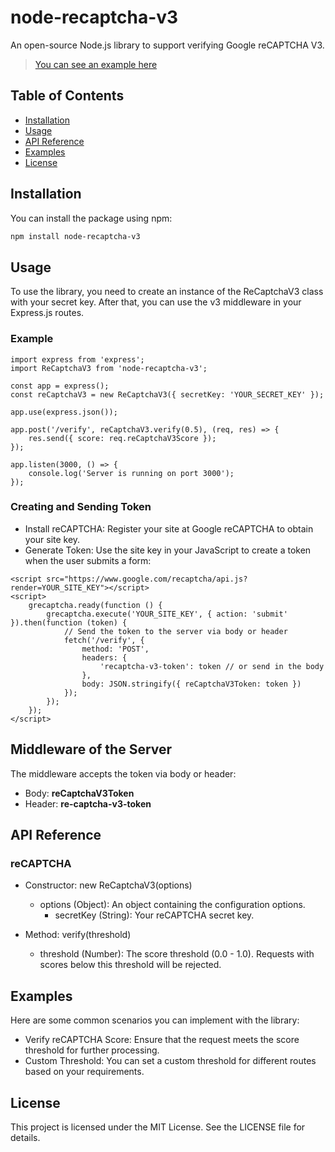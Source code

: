 # node-recaptcha-v3

An open-source Node.js library to support verifying Google reCAPTCHA V3.

> [You can see an example here](https://github.com/voduchuy2001/node-recaptcha-v3-example)

## Table of Contents

- [Installation](#installation)
- [Usage](#usage)
- [API Reference](#api-reference)
- [Examples](#examples)
- [License](#license)

## Installation

You can install the package using npm:

```bash
npm install node-recaptcha-v3
```

## Usage

To use the library, you need to create an instance of the ReCaptchaV3 class with your secret key. After that, you can use the v3 middleware in your Express.js routes.

### Example

```JS
import express from 'express';
import ReCaptchaV3 from 'node-recaptcha-v3';

const app = express();
const reCaptchaV3 = new ReCaptchaV3({ secretKey: 'YOUR_SECRET_KEY' });

app.use(express.json());

app.post('/verify', reCaptchaV3.verify(0.5), (req, res) => {
    res.send({ score: req.reCaptchaV3Score });
});

app.listen(3000, () => {
    console.log('Server is running on port 3000');
});
```

### Creating and Sending Token

- Install reCAPTCHA: Register your site at Google reCAPTCHA to obtain your site key.
- Generate Token: Use the site key in your JavaScript to create a token when the user submits a form:

```JS
<script src="https://www.google.com/recaptcha/api.js?render=YOUR_SITE_KEY"></script>
<script>
    grecaptcha.ready(function () {
        grecaptcha.execute('YOUR_SITE_KEY', { action: 'submit' }).then(function (token) {
            // Send the token to the server via body or header
            fetch('/verify', {
                method: 'POST',
                headers: {
                    'recaptcha-v3-token': token // or send in the body
                },
                body: JSON.stringify({ reCaptchaV3Token: token })
            });
        });
    });
</script>
```

## Middleware of the Server

The middleware accepts the token via body or header:

- Body: **reCaptchaV3Token**
- Header: **re-captcha-v3-token**

## API Reference

### reCAPTCHA

- Constructor: new ReCaptchaV3(options)
  - options (Object): An object containing the configuration options.
    - secretKey (String): Your reCAPTCHA secret key.
- Method: verify(threshold)

  - threshold (Number): The score threshold (0.0 - 1.0). Requests with scores below this threshold will be rejected.

## Examples

Here are some common scenarios you can implement with the library:

- Verify reCAPTCHA Score:
  Ensure that the request meets the score threshold for further processing.
- Custom Threshold:
  You can set a custom threshold for different routes based on your requirements.

## License

This project is licensed under the MIT License. See the LICENSE file for details.

